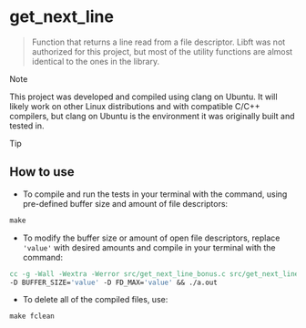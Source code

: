 # get_next_line

> Function that returns a line read from a file descriptor. Libft was not authorized for this project, but most of the utility functions are almost identical to the ones in the library.

> [!NOTE]
> This project was developed and compiled using clang on Ubuntu. It will likely work on other Linux distributions and with compatible C/C++ compilers, but clang on Ubuntu is the environment it was originally built and tested in.

> [!TIP]
> ## How to use
 - To compile and run the tests in your terminal with the command, using pre-defined buffer size and amount of file descriptors:
 ``` Makefile
 make
 ```
 - To modify the buffer size or amount of open file descriptors, replace `'value'` with desired amounts and compile in your terminal with the command:
 ``` Makefile
 cc -g -Wall -Wextra -Werror src/get_next_line_bonus.c src/get_next_line_utils_bonus.c main.c \
-D BUFFER_SIZE='value' -D FD_MAX='value' && ./a.out
 ```
 - To delete all of the compiled files, use:
 ``` Makefile
 make fclean
 ```
